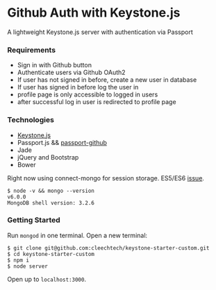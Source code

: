 # Github Auth with Keystone.js

A lightweight Keystone.js server with authentication via Passport

### Requirements

- Sign in with Github button
- Authenticate users via Github OAuth2
- If user has not signed in before, create a new user in database
- If user has signed in before log the user in
- profile page is only accessible to logged in users
- after successful log in user is redirected to profile page

### Technologies

- [Keystone.js](http://keystonejs.com/)
- Passport.js && [passport-github](https://github.com/jaredhanson/passport-github)
- Jade
- jQuery and Bootstrap
- Bower

Right now using connect-mongo for session storage. ES5/ES6 [issue](https://github.com/kcbanner/connect-mongo/issues/209).

```
$ node -v && mongo --version
v6.0.0
MongoDB shell version: 3.2.6
```

### Getting Started

Run `mongod` in one terminal. Open a new terminal:

```
$ git clone git@github.com:cleechtech/keystone-starter-custom.git
$ cd keystone-starter-custom
$ npm i
$ node server
```

Open up to `localhost:3000`.
